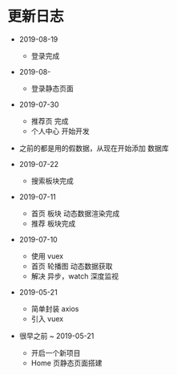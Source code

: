 # 更新日志

- 2019-08-19
    - 登录完成

- 2019-08-
    - 登录静态页面

- 2019-07-30
    - 推荐页 完成
    - 个人中心 开始开发

- 之前的都是用的假数据，从现在开始添加 数据库
- 2019-07-22
    - 搜索板块完成
- 2019-07-11
    - 首页 板块 动态数据渲染完成
    - 推荐 板块完成
- 2019-07-10
    - 使用 vuex
    - 首页 轮播图 动态数据获取
    - 解决 异步，watch 深度监视

- 2019-05-21
    - 简单封装 axios
    - 引入 vuex

- 很早之前 ~ 2019-05-21
    - 开启一个新项目
    - Home 页静态页面搭建